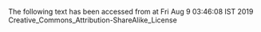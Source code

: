 The following text has been accessed from at Fri Aug 9 03:46:08 IST 2019
Creative_Commons_Attribution-ShareAlike_License
